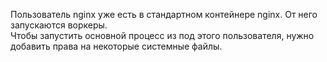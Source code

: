 Пользователь nginx уже есть в стандартном контейнере nginx. От него запускаются воркеры.  
Чтобы запустить основной процесс из под этого пользователя, нужно добавить права на некоторые системные файлы.